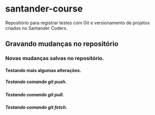 # santander-course
 Repositório para registrar testes com Git e versionamento de projetos criados no Santander Coders.

## Gravando mudanças no repositório

### Novas mudanças salvas no repositório.

#### Testando mais algumas alterações.

##### Testando comando git push.
##### Testando comando git pull.
##### Testando comando git fetch.
